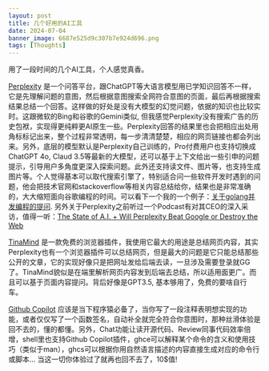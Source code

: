 ```yaml
---
layout: post
title: 几个好用的AI工具
date: 2024-07-04
banner_image: 6687e525d9c307b7e924d696.png
tags: [Thoughts]
---
```


用了一段时间的几个AI工具，个人感觉真香。

<!--more-->

[Perplexity](https://www.perplexity.ai/) 是一个问答平台，跟ChatGPT等大语言模型用已学知识回答不一样，它是先理解问题的意图，然后根据意图搜索全网符合意图的页面，最后再根据搜索结果总结一个回答。这样做的好处是没有大模型的幻觉问题，依据的知识也比较实时。这跟微软的Bing和谷歌的Gemini类似, 但我感觉Perplexity没有搜索广告的历史包袱，实现得更纯粹更AI原生一些。Perplexity回答的结果里也会把相应出处用角标标记出来，整个过程非常透明，每一步清清楚楚，相应的网页链接也都会列出来。另外，底层的模型默认是Perplexity自己训练的，Pro付费用户也支持切换成ChatGPT 4o, Claud 3.5等最新的大模型，还可以基于上下文给出一些引申的问题提示，引导用户多角度更深入探索问题。此外还支持读文件、图片等，也支持生成图片等。个人觉得基本可以取代搜索引擎了，特别适合问一些软件开发时遇到的问题，他会把技术官网和stackoverflow等相关内容总结给你，结果也是非常准确的，大大缩短面向谷歌编程的时间。可以看下一个我的一个例子：[关于golang并发编程的提问](https://www.perplexity.ai/search/wo-xiang-shi-xian-yi-ge-golang-nQvb9Ho6Rv2UL3bsOpk0EQ). 另外关于Perplexity之前听过一个Podcast有对其CEO的深入采访，值得一听：[The State of A.I. + Will Perplexity Beat Google or Destroy the Web](https://podcasts.apple.com/cn/podcast/hard-fork/id1528594034?i=1000645559798)


[TinaMind](https://tinamind.com/) 是一款免费的浏览器插件，我使用它最大的用途是总结网页内容，其实Perplexity也有一个浏览器插件可以总结网页，但是最大的问题是它只能总结那些公开的文章，它的实现好像只是把网址发给后端去读，一旦涉及需要登录就GG了。TinaMind貌似是在端里解析网页内容发到后端去总结，所以适用面更广。而且可以基于页面内容提问。背后好像是GPT3.5, 基本够用了，免费的要啥自行车。


[Github Copilot](https://github.com/features/copilot) 应该是当下程序猿必备了，当你写了一段注释表明想实现的功能，或者仅仅写了一个函数签名，自动补全就完全符合你意图时，那种丝滑体验是回不去的，懂的都懂。另外，Chat功能让读开源代码、Review同事代码效率倍增，shell里也支持Github Copilot插件，ghce可以解释某个命令的含义和使用技巧（类似于man），ghcs可以根据你用自然语言描述的内容直接生成对应的命令行或脚本... 当这一切你体验过了就再也回不去了，10$值!



